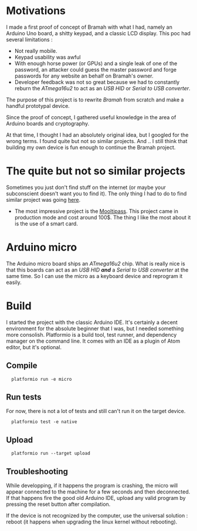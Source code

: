# Motivations

I made a first proof of concept of Bramah with what I had, namely an Arduino Uno board, a shitty keypad, and a classic LCD display. This poc had several limitations :

- Not really mobile.
- Keypad usability was awful
- With enough horse power (or GPUs) and a single leak of one of the password, an attacker could guess the master password and forge passwords for any website an behalf on Bramah's owner.
- Developer feedback was not so great because we had to constantly reburn the _ATmega16u2_ to act as an _USB HID_ or _Serial to USB converter_.

The purpose of this project is to rewrite _Bramah_ from scratch and make a handful prototypal device.

Since the proof of concept, I gathered useful knowledge in the area of Arduino boards and cryptography.

At that time, I thought I had an absolutely original idea, but I googled for the wrong terms. I found quite but not so similar projects. And .. I still think that building my own device is fun enough to continue the Bramah project.

# The quite but not so similar projects

Sometimes you just don't find stuff on the internet (or maybe your subconscient doesn't want you to find it). The only thing I had to do to find similar project was going [here](https://hackaday.io/search?term=password).

- The most impressive project is the [Mooltipass](https://www.themooltipass.com/). This project came in production mode and cost around 100$. The thing I like the most about it is the use of a smart card.

# Arduino micro

The Arduino micro board ships an _ATmega16u2_ chip. What is really nice is that this boards can act as an _USB HID_ ***and*** a _Serial to USB converter_ at the same time. So I can use the micro as a keyboard device and reprogram it easily.

# Build 

I started the project with the classic Arduino IDE. It's certainly a decent environment for the absolute beginner that I was, but I needed something more consolish. Platformio is a build tool, test runner, and dependency manager on the command line. It comes with an IDE as a plugin of Atom editor, but it's optional.

## Compile

      platformio run -e micro

## Run tests

For now, there is not a lot of tests and still can't run it on the target device.

      platformio test -e native

## Upload

      platformio run --target upload

## Troubleshooting

While developping, if it happens the program is crashing, the micro will appear connected to the machine for a few seconds and then deconnected. If that happens fire the good old Arduino IDE, upload any valid program by pressing the reset button after compilation. 


If the device is not recognized by the computer, use the universal solution : reboot (it happens when upgrading the linux kernel without rebooting).